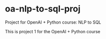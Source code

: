 # oa-nlp-to-sql-proj
Project for OpenAI + Python course: NLP to SQL

This is project 1 for the OpenAI + Python course
